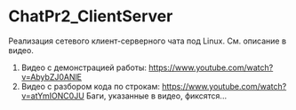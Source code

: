 # ChatPr2_ClientServer
Реализация сетевого клиент-серверного чата под Linux. См. описание в видео.
1) Видео с демонстрацией работы: https://www.youtube.com/watch?v=AbybZJ0ANlE
2) Видео с разбором кода по строкам: https://www.youtube.com/watch?v=atYmIONC0JU
Баги, указанные в видео, фиксятся...
